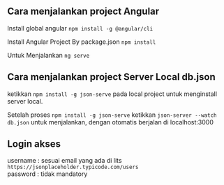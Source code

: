 ## Cara menjalankan project Angular
Install global angular `npm install -g @angular/cli`

Install Angular Project By package.json `npm install`

Untuk Menjalankan `ng serve`
## Cara menjalankan project Server Local db.json
ketikkan `npm install -g json-serve` pada local project untuk menginstall server local.

Setelah proses `npm install -g json-serve` ketikkan `json-server --watch db.json` untuk menjalankan, dengan otomatis berjalan di localhost:3000

## Login akses
username : sesuai email yang ada di lits `https://jsonplaceholder.typicode.com/users`  
password : tidak mandatory